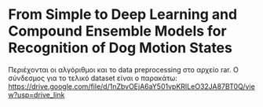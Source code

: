 # From Simple to Deep Learning and Compound Ensemble Models for Recognition of Dog Motion States

Περιέχονται οι αλγόριθμοι και το data preprocessing στο αρχείο rar.
Ο σύνδεσμος για το τελικό dataset είναι ο παρακάτω: https://drive.google.com/file/d/1nZbvOEjA6aY501vpKRILeO32JA87BT0Q/view?usp=drive_link
